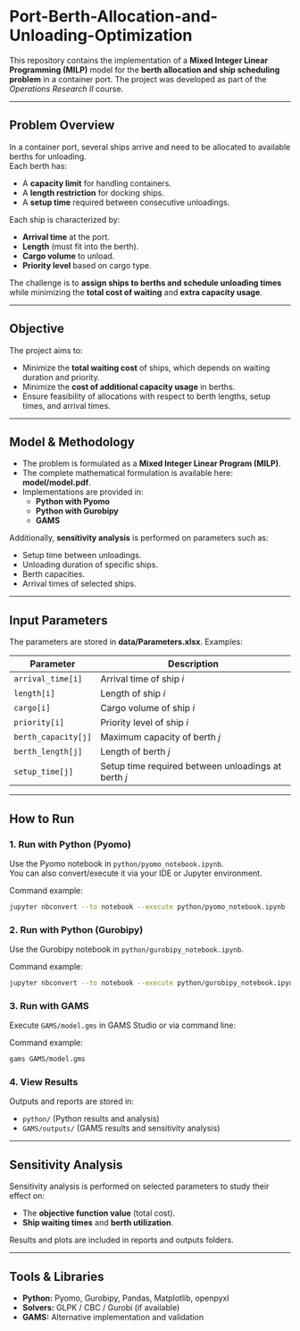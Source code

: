 # Port-Berth-Allocation-and-Unloading-Optimization

This repository contains the implementation of a **Mixed Integer Linear Programming (MILP)** model for the **berth allocation and ship scheduling problem** in a container port. The project was developed as part of the *Operations Research II* course.

---

## Problem Overview
In a container port, several ships arrive and need to be allocated to available berths for unloading.  
Each berth has:
- A **capacity limit** for handling containers.  
- A **length restriction** for docking ships.  
- A **setup time** required between consecutive unloadings.  

Each ship is characterized by:  
- **Arrival time** at the port.  
- **Length** (must fit into the berth).  
- **Cargo volume** to unload.  
- **Priority level** based on cargo type.  

The challenge is to **assign ships to berths and schedule unloading times** while minimizing the **total cost of waiting** and **extra capacity usage**.

---

## Objective
The project aims to:  
- Minimize the **total waiting cost** of ships, which depends on waiting duration and priority.  
- Minimize the **cost of additional capacity usage** in berths.  
- Ensure feasibility of allocations with respect to berth lengths, setup times, and arrival times.

---

## Model & Methodology
- The problem is formulated as a **Mixed Integer Linear Program (MILP)**.  
- The complete mathematical formulation is available here: **model/model.pdf**.  
- Implementations are provided in:
  - **Python with Pyomo**  
  - **Python with Gurobipy**  
  - **GAMS**  

Additionally, **sensitivity analysis** is performed on parameters such as:  
- Setup time between unloadings.  
- Unloading duration of specific ships.  
- Berth capacities.  
- Arrival times of selected ships.  

---
  
## Input Parameters
The parameters are stored in **data/Parameters.xlsx**. Examples:

| Parameter | Description |
|-----------|-------------|
| `arrival_time[i]` | Arrival time of ship *i* |
| `length[i]` | Length of ship *i* |
| `cargo[i]` | Cargo volume of ship *i* |
| `priority[i]` | Priority level of ship *i* |
| `berth_capacity[j]` | Maximum capacity of berth *j* |
| `berth_length[j]` | Length of berth *j* |
| `setup_time[j]` | Setup time required between unloadings at berth *j* |

---

## How to Run

### 1. Run with Python (Pyomo)
Use the Pyomo notebook in `python/pyomo_notebook.ipynb`.  
You can also convert/execute it via your IDE or Jupyter environment.

Command example:  
```bash
jupyter nbconvert --to notebook --execute python/pyomo_notebook.ipynb --output python/pyomo_notebook_out.ipynb
```

### 2. Run with Python (Gurobipy)
Use the Gurobipy notebook in `python/gurobipy_notebook.ipynb`.

Command example:  
```bash
jupyter nbconvert --to notebook --execute python/gurobipy_notebook.ipynb --output python/gurobipy_notebook_out.ipynb
```

### 3. Run with GAMS
Execute `GAMS/model.gms` in GAMS Studio or via command line:

Command example:  
```bash
gams GAMS/model.gms
```

### 4. View Results
Outputs and reports are stored in:  
- `python/` (Python results and analysis)  
- `GAMS/outputs/` (GAMS results and sensitivity analysis)

---

## Sensitivity Analysis
Sensitivity analysis is performed on selected parameters to study their effect on:
- The **objective function value** (total cost).  
- **Ship waiting times** and **berth utilization**.  

Results and plots are included in reports and outputs folders.

---

## Tools & Libraries
- **Python:** Pyomo, Gurobipy, Pandas, Matplotlib, openpyxl  
- **Solvers:** GLPK / CBC / Gurobi (if available)  
- **GAMS:** Alternative implementation and validation  
